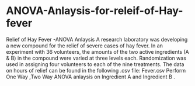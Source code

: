 # ANOVA-Anlaysis-for-releif-of-Hay-fever
Relief of Hay Fever -ANOVA Anlaysis
A research laboratory was developing a new compound for the relief of severe cases of hay fever. In an experiment with 36 volunteers, the amounts of the two active ingredients (A & B) in the compound were varied at three levels each. Randomization was used in assigning four volunteers to each of the nine treatments. The data on hours of relief can be found in the following .csv file: Fever.csv
Perform One Way ,Two Way ANOVA anlaysis on Ingredient A and Ingredient B .
